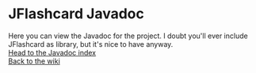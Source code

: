 # JFlashcard Javadoc

Here you can view the Javadoc for the project. I doubt you'll ever include JFlashcard as library, but it's nice to have anyway.  
[Head to the Javadoc index](index.html)  
[Back to the wiki](https://github.com/TimBoettcher/JFlashcard/wiki)
